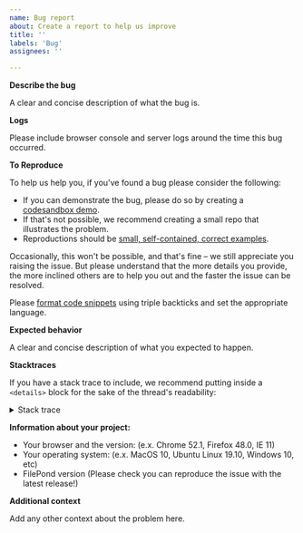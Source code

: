 ```yaml
---
name: Bug report
about: Create a report to help us improve
title: ''
labels: 'Bug'
assignees: ''

---
```


**Describe the bug**

A clear and concise description of what the bug is.


**Logs**

Please include browser console and server logs around the time this bug occurred.


**To Reproduce**

To help us help you, if you've found a bug please consider the following:

* If you can demonstrate the bug, please do so by creating a [codesandbox demo](https://codesandbox.io/).
* If that's not possible, we recommend creating a small repo that illustrates the problem.
* Reproductions should be [small, self-contained, correct examples](http://sscce.org).

Occasionally, this won't be possible, and that's fine – we still appreciate you raising the issue. But please understand that the more details you provide, the more inclined others are to help you out and the faster the issue can be resolved.

Please [format code snippets](https://help.github.com/articles/creating-and-highlighting-code-blocks/) using triple backticks and set the appropriate language.


**Expected behavior**

A clear and concise description of what you expected to happen.


**Stacktraces**

If you have a stack trace to include, we recommend putting inside a `<details>` block for the sake of the thread's readability:

<details>
  <summary>Stack trace</summary>

  Stack trace goes here...
</details>


**Information about your project:**

- Your browser and the version: (e.x. Chrome 52.1, Firefox 48.0, IE 11)
- Your operating system: (e.x. MacOS 10, Ubuntu Linux 19.10, Windows 10, etc)
- FilePond version (Please check you can reproduce the issue with the latest release!)


**Additional context**

Add any other context about the problem here.
